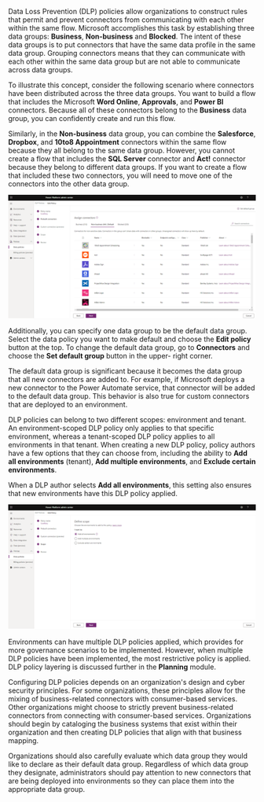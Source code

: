 Data Loss Prevention (DLP) policies allow organizations to construct
rules that permit and prevent connectors from communicating with each
other within the same flow. Microsoft accomplishes this task by establishing
three data groups: **Business**, **Non-business** and **Blocked**.
The intent of these data groups is to put connectors that
have the same data profile in the same data group. Grouping
connectors means that they can communicate with each other within the
same data group but are not able to communicate across data groups.

To illustrate this concept, consider the following scenario where
connectors have been distributed across the three data groups.
You want to build a flow that includes the Microsoft **Word Online**,
**Approvals**, and **Power BI** connectors. Because all of these connectors
belong to the **Business** data group, you can confidently create and run this flow.

Similarly, in the **Non-business** data group, you can combine
the **Salesforce**, **Dropbox**, and **10to8 Appointment** connectors within
the same flow because they all belong to the same data group.
However, you cannot create a flow that includes the **SQL Server** connector
and **Act!** connector because they belong to different data groups.
If you want to create a flow that included these two connectors, you will
need to move one of the connectors into the other data group.

[![Screenshot of the Data Loss Prevention Policy that includes connectors in the Business data only group and No Business data allowed.](../media/3-data-policy.png)](../media/3-data-policy.png#lightbox)

Additionally, you can specify one data group to be the default data
group. Select the data policy you want to make default and choose the **Edit policy** button at the top. To change the default data group, go to **Connectors** and choose the **Set default group** button in the upper- right corner.

The default data group is significant because it becomes the data group that
all new connectors are added to. For example, if Microsoft deploys a new
connector to the Power Automate service, that connector will be added to
the default data group. This behavior is also true for custom connectors
that are deployed to an environment.

DLP policies can belong to two different scopes: environment and tenant. An environment-scoped DLP policy only applies to
that specific environment, whereas a tenant-scoped DLP policy applies to
all environments in that tenant. When creating a new DLP policy,
policy authors have a few options that they can choose from, including the
ability to **Add all environments** (tenant), **Add multiple environments**, and **Exclude certain environments**.

When a DLP author selects **Add all environments**, this setting
also ensures that new environments have this DLP policy applied.

![Screenshot of the Screenshot of the Data Loss Prevention policy applied.](../media/3-dlp-applied.png)

Environments can have multiple DLP policies applied, which provides for
more governance scenarios to be implemented. However, when multiple DLP
policies have been implemented, the most restrictive policy is applied.
DLP policy layering is discussed further in the **Planning** module.

Configuring DLP policies depends on an organization's design
and cyber security principles. For some organizations, these principles allow
for the mixing of business-related connectors with consumer-based
services. Other organizations might choose to strictly prevent
business-related connectors from connecting with consumer-based
services. Organizations should begin by cataloging the business systems
that exist within their organization and then creating DLP policies that
align with that business mapping.

Organizations should also carefully evaluate which data group they would
like to declare as their default data group. Regardless of which data
group they designate, administrators should pay attention to new
connectors that are being deployed into environments so they can place
them into the appropriate data group.
